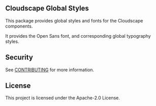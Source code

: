 ## Cloudscape Global Styles
This package provides global styles and fonts for the Cloudscape components.

It provides the Open Sans font, and corresponding global typography styles.

## Security

See [CONTRIBUTING](CONTRIBUTING.md#security-issue-notifications) for more information.

## License

This project is licensed under the Apache-2.0 License.

